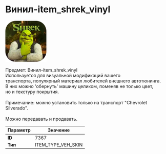 # Винил-item_shrek_vinyl

![Item Image](../img/7367.webp?raw=true)

Предмет: Винил-item_shrek_vinyl<br>Используется для визуальной модификаций вашего<br>транспорта, популярный материал любителей внешнего автотюнинга.<br>В них можно 'обернуть' машину целиком, поменяв не только цвет,<br>но и текстуру покрытия.<br><br>Примечание: можно установить только на транспорт "Chevrolet Silverado".<br><br>Можно передавать и продавать.


| Параметр | Значение |
|----------|----------|
| **ID** | 7367 |
| **Тип** | ITEM_TYPE_VEH_SKIN |

